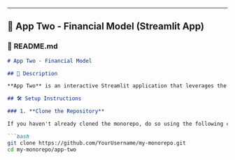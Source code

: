 
---

## 📁 App Two - Financial Model (Streamlit App)

### 📜 **README.md**

```markdown
# App Two - Financial Model

## 📖 Description

**App Two** is an interactive Streamlit application that leverages the processed data from **App One** to provide participants with a comprehensive financial model. Users can visualize their net worth over a 25-year period through an engaging bar chart race, adjust parameters using sliders, and explore different financial scenarios with play/pause functionality.

## 🛠️ Setup Instructions

### 1. **Clone the Repository**

If you haven't already cloned the monorepo, do so using the following command:

```bash
git clone https://github.com/YourUsername/my-monorepo.git
cd my-monorepo/app-two
